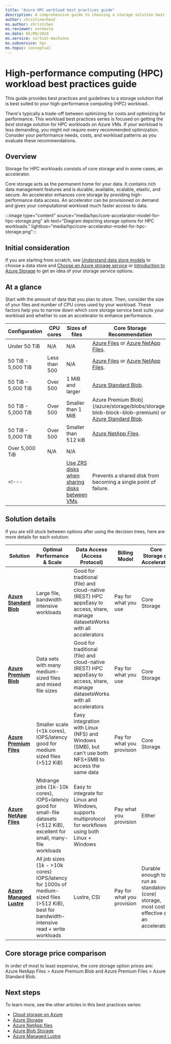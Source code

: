 ```yaml
---
title: "Azure HPC workload best practices guide"
description: A comprehensive guide to choosing a storage solution best suited to your HPC workloads.
author: christinechen2
ms.author: christchen
ms.reviewer: normesta
ms.date: 05/09/2024
ms.service: virtual-machines
ms.subservice: hpc
ms.topic: conceptual 
---
```

# High-performance computing (HPC) workload best practices guide

<!-- [!INCLUDE[appliesto-sqlvm](../../includes/appliesto-sqlvm.md)] -->

This guide provides best practices and guidelines to a storage solution that is best suited to your high-performance computing (HPC) workload..

There's typically a trade-off between optimizing for costs and optimizing for performance. This workload best practices series is focused on getting the *best* storage solution for HPC workloads on Azure VMs. If your workload is less demanding, you might not require every recommended optimization. Consider your performance needs, costs, and workload patterns as you evaluate these recommendations.

## Overview

Storage for HPC workloads consists of core storage and in some cases, an accelerator.  

Core storage acts as the permanent home for your data. It contains rich data management features and is durable, available, scalable, elastic, and secure. An accelerator enhances core storage by providing high-performance data access. An accelerator can be provisioned on demand and gives your computational workload much faster access to data.

:::image type="content" source="media/hpc/core-accelarator-model-for-hpc-storage.png" alt-text="Diagram depicting storage options for HPC workloads." lightbox="media/hpc/core-accelarator-model-for-hpc-storage.png":::

## Initial consideration

If you are starting from scratch, see [Understand data store models](/azure/architecture/guide/technology-choices/data-store-overview) to choose a data store and [Choose an Azure storage service](/azure/architecture/guide/technology-choices/storage-options) or [Introduction to Azure Storage](/azure/storage/common/storage-introduction) to get an idea of your storage service options. 

## At a glance

Start with the amount of data that you plan to store. Then, consider the size of your files and number of CPU cores used by your workload. These factors help you to narrow down which core storage service best suits your workload and whether to use an accelerator to enhance performance.


|Configuration  |CPU cores  |Sizes of files  |Core Storage Recommendation  |Accelarator Reccomendation  |
|---------|---------|---------|---------|---------|
|Under 50 TiB     |N/A |N/A        | [Azure Files](/azure/storage/files/) or [Azure NetApp Files](/azure/azure-netapp-files/).        |No Accelarator  |
|50 TiB - 5,000 TiB |Less than 500 |N/A|[Azure Files](/azure/storage/files/) or [Azure NetApp Files](/azure/azure-netapp-files/).        |No Accelarator  |
|50 TiB - 5,000 TiB |Over 500      |1 MiB and larger| [Azure Standard Blob](/azure/storage/blobs/). | [Azure Managed Lustre](/azure/azure-managed-lustre/).    |
|50 TiB - 5,000 TiB |Over 500      |Smaller than 1 MiB| Azure Premium Blob](/azure/storage/blobs/storage-blob-block-blob-premium) or [Azure Standard Blob](/azure/storage/blobs/). | [Azure Managed Lustre](/azure/azure-managed-lustre/).     |
|50 TiB - 5,000 TiB |Over 500      |Smaller than 512 kiB| [Azure NetApp Files](/azure/azure-netapp-files/).    |No Accelarator  |
|Over 5,000 TiB |N/A      |N/A|    |Talk to your field or account team.   |
<!---|     |[Use ZRS disks when sharing disks between VMs](#use-zrs-disks-when-sharing-disks-between-vms).         |Prevents a shared disk from becoming a single point of failure.         | --->

## Solution details

If you are still stuck between options after using the decision trees, here are more details for each solution:

|Solution |Optimal Performance & Scale |Data Access (Access Protocol) |Billing Model |Core Storage or Accelerator |
|---|---|---|---|---|
| [**Azure Standard Blob**](/azure/storage/blobs/) | Large file, bandwidth intensive workloads | Good for traditional (file) and cloud-native (REST) HPC appsEasy to access, share, manage datasetsWorks with all accelerators | Pay for what you use | Core Storage |
| [**Azure Premium Blob**](/azure/storage/blobs/storage-blob-block-blob-premium) | Data sets with many medium-sized files and mixed file sizes | Good for traditional (file) and cloud-native (REST) HPC appsEasy to access, share, manage datasetsWorks with all accelerators | Pay for what you use | Core Storage |
| [**Azure Premium Files**](/azure/storage/files/) | Smaller scale (<1k cores), IOPS/latency good for medium sized files (>512 KiB) | Easy integration with Linux (NFS) and Windows (SMB), but can't use both NFS+SMB to access the same data | Pay for what you provision | Core Storage |
| [**Azure NetApp Files**](/azure/azure-netapp-files/) | Midrange jobs (1k-10k cores), IOPS+latency good for small-file datasets (<512 KiB), excellent for small, many-file workloads | Easy to integrate for Linux and Windows, supports multiprotocol for workflows using both Linux + Windows | Pay what you provision | Either |
| [**Azure Managed Lustre**](/azure/azure-managed-lustre/) | All job sizes (1k - >10k cores) IOPS/latency for 1000s of medium-sized files (>512 KiB), best for bandwidth-intensive read + write workloads | Lustre, CSI | Pay for what you provision | Durable enough to run as standalone (core) storage, most cost-effective as an accelerator |

## Core storage price comparison

In order of most to least expensive, the core storage option prices are: Azure NetApp Files > Azure Premium Blob and Azure Premium Files > Azure Standard Blob.

## Next steps

To learn more, see the other articles in this best practices series:

- [Cloud storage on Azure](/azure/storage/common/storage-introduction/)
- [Azure Storage](/azure/storage/files/)
- [Azure NetApp files](/azure/azure-netapp-files/)
- [Azure Blob Storage](/azure/storage/blobs/)
- [Azure Managed Lustre](/azure/azure-managed-lustre/)
